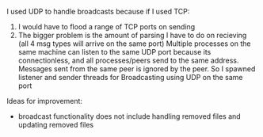 I used UDP to handle broadcasts because if I used TCP:
1. I would have to flood a range of TCP ports on sending
2. The bigger problem is the amount of parsing I have to do on recieving (all 4 msg types will arrive on the same port)
Multiple processes on the same machine can listen to the same UDP port because its connectionless, and all processes/peers send to the same address. Messages sent from the same peer is ignored by the peer.
So I spawned listener and sender threads for Broadcasting using UDP on the same port

Ideas for improvement:
 - broadcast functionality does not include handling removed files and updating removed files

